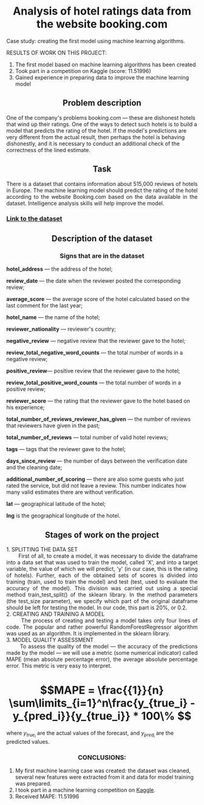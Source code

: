 <div align="center"> <h1 align="center"> Analysis of hotel ratings data from the website booking.com </h1> </div>


Case study: creating the first model using machine learning algorithms.

RESULTS OF WORK ON THIS PROJECT:
1. The first model based on machine learning algorithms has been created
2. Took part in a competition on Kaggle (score: 11.51996)
3. Gained experience in preparing data to improve the machine learning model

<div align="center"> <h2 align="center"> Problem description </h2> </div>
One of the company's problems booking.com — these are dishonest hotels that wind up their ratings. One of the ways to detect such hotels is to build a model that predicts the rating of the hotel. If the model's predictions are very different from the actual result, then perhaps the hotel is behaving dishonestly, and it is necessary to conduct an additional check of the correctness of the lined estimate.

<div align="center"> <h2 align="center"> Task </h2> </div>
<div align="justify"> There is a dataset that contains information about 515,000 reviews of hotels in Europe. The machine learning model should predict the rating of the hotel according to the website Booking.com based on the data available in the dataset. Intelligence analysis skills will help improve the model.</div>

### [Link to the dataset](https://drive.google.com/file/d/1Qj0iYEbD64eVAaaBylJeIi3qvMzxf2C_/view?usp=sharing )

<div align="center"> <h2 align="center"> Description of the dataset </h2> </div>
<div align="center"> <h3 align="center"> Signs that are in the dataset </h3> </div>

**hotel_address** — the address of the hotel;

**review_date** — the date when the reviewer posted the corresponding review;

**average_score** — the average score of the hotel calculated based on the last comment for the last year;

**hotel_name** — the name of the hotel;

**reviewer_nationality** — reviewer's country;

**negative_review** — negative review that the reviewer gave to the hotel;

**review_total_negative_word_counts** — the total number of words in a negative review;

**positive_review**— positive review that the reviewer gave to the hotel;

**review_total_positive_word_counts** — the total number of words in a positive review;

**reviewer_score** — the rating that the reviewer gave to the hotel based on his experience;

**total_number_of_reviews_reviewer_has_given** — the number of reviews that reviewers have given in the past;

**total_number_of_reviews** — total number of valid hotel reviews;

**tags** — tags that the reviewer gave to the hotel;

**days_since_review** — the number of days between the verification date and the cleaning date;

**additional_number_of_scoring** — there are also some guests who just rated the service, but did not leave a review. This number indicates how many valid estimates there are without verification.

**lat** — geographical latitude of the hotel;

**lng** is the geographical longitude of the hotel.

<div align="center"> <h2 align="center"> Stages of work on the project </h2> </div>
<div align="justify"> </div>
1. SPLITTING THE DATA SET
<div align="justify">  &nbsp;&nbsp;&nbsp;&nbsp;&nbsp;&nbsp; First of all, to create a model, it was necessary to divide the dataframe into a data set that was used to train the model, called 'X', and into a target variable, the value of which we will predict, 'y' (in our case, this is the rating of hotels).
Further, each of the obtained sets of scores is divided into training (train, used to train the model) and test (test, used to evaluate the accuracy of the model). This division was carried out using a special method train_test_split() of the sklearn library. In the method parameters (the test_size parameter), we specify which part of the original dataframe should be left for testing the model. In our code, this part is 20%, or 0.2. </div>  
<div align="justify"> </div>
2. CREATING AND TRAINING A MODEL

<div align="justify"> &nbsp;&nbsp;&nbsp;&nbsp;&nbsp;&nbsp; The process of creating and testing a model takes only four lines of code. The popular and rather powerful RandomForestRegressor algorithm was used as an algorithm. It is implemented in the sklearn library. </div>
<div align="justify"> </div>
3. MODEL QUALITY ASSESSMENT
<div align="justify"> &nbsp;&nbsp;&nbsp;&nbsp;&nbsp;&nbsp; To assess the quality of the model — the accuracy of the predictions made by the model — we will use a metric (some numerical indicator) called MAPE (mean absolute percentage error), the average absolute percentage error. This metric is very easy to interpret. </div>


<div align="center"><h1 align="center"> $$MAPE = \frac{{1}}{n} \sum\limits_{i=1}^n\frac{y_{true_i} - y_{pred_i}}{y_{true_i}} * 100\% $$ </h1></div>

where $y_{true_i}$ are the actual values of the forecast, and $y_{pred_i}$ are the predicted values.

<div align="center"><h3 align="center"> CONCLUSIONS: </h3></div>

1. My first machine learning case was created: the dataset was cleaned, several new features were extracted from it and data for model training was prepared.
2. I took part in a machine learning competition on [Kaggle](https://www.kaggle.com/competitions/sf-booking/leaderboard).
3. Received MAPE: 11.51996

